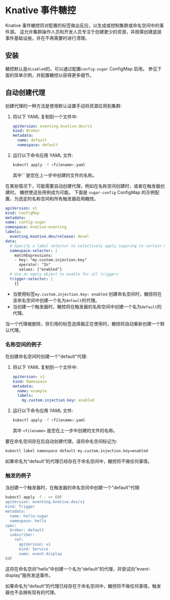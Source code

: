 # Knative 事件糖控

Knative 事件糖控将对配置的标签做出反应，以生成或控制集群或命名空间中的事件源。
这允许集群操作人员和开发人员专注于创建更少的资源，并按需创建底层事件基础设施，并在不再需要时进行清理。

## 安装

糖控默认是`disabled`的，可以通过配置`config-sugar` ConfigMap 启用。
参见下面的简单示例，并配置糖控以获得更多细节。

## 自动创建代理

创建代理的一种方法是使用默认设置手动将资源应用到集群:

1.  将以下 YAML 复制到一个文件中:

    ```yaml
    apiVersion: eventing.knative.dev/v1
    kind: Broker
    metadata:
      name: default
      namespace: default
    ```

1.  运行以下命令应用 YAML 文件:

    ```bash
    kubectl apply -f <filename>.yaml
    ```

    其中`<filename>``是您在上一步中创建的文件的名称。

在某些情况下，可能需要自动创建代理，例如在名称空间创建时，或者在触发器创建时。
糖控使这些用例成为可能。
下面是 `sugar-config` ConfigMap 的示例配置，为选定的名称空间和所有触发器启用糖控。

```yaml
apiVersion: v1
kind: ConfigMap
metadata:
name: config-sugar
namespace: knative-eventing
labels:
  eventing.knative.dev/release: devel
data:
  # Specify a label selector to selectively apply sugaring to certain namespaces
  namespace-selector: |
    matchExpressions:
    - key: "my.custom.injection.key"
      operator: "In"
      values: ["enabled"]
  # Use an empty object to enable for all triggers
  trigger-selector: |
    {}
```

- 当使用标签`my.custom.injection.key: enabled` 创建命名空间时，糖控将在该命名空间中创建一个名为`default`的代理。
- 当创建一个触发器时，糖控将在触发器的名称空间中创建一个名为`default`的代理。

当一个代理被删除，但引用的标签选择器正在使用时，糖控将自动重新创建一个默认代理。

### 名称空间的例子

在创建命名空间时创建一个"default"代理:

1.  将以下 YAML 复制到一个文件中:

    ```yaml
    apiVersion: v1
    kind: Namespace
    metadata:
      name: example
      labels:
        my.custom.injection.key: enabled
    ```

1.  运行以下命令应用 YAML 文件:

    ```bash
    kubectl apply -f <filename>.yaml
    ```

    其中 `<filename>` 是您在上一步中创建的文件的名称。

要在命名空间存在后自动创建代理，请将命名空间标记为:

```bash
kubectl label namespace default my.custom.injection.key=enabled
```

如果命名为“default”的代理已经存在于命名空间中，糖控将不做任何事情。

### 触发的例子

当创建一个触发器时，在触发器的命名空间中创建一个"default"代理:

```bash
kubectl apply -f - << EOF
apiVersion: eventing.knative.dev/v1
kind: Trigger
metadata:
  name: hello-sugar
  namespace: hello
spec:
  broker: default
  subscriber:
    ref:
      apiVersion: v1
      kind: Service
      name: event-display
EOF
```

这将在命名空间“hello”中创建一个名为“default”的代理，并尝试向“event-display”服务发送事件。

如果命名为“default”的代理已经存在于命名空间中，糖控将不做任何事情，触发器也不会拥有现有的代理。

